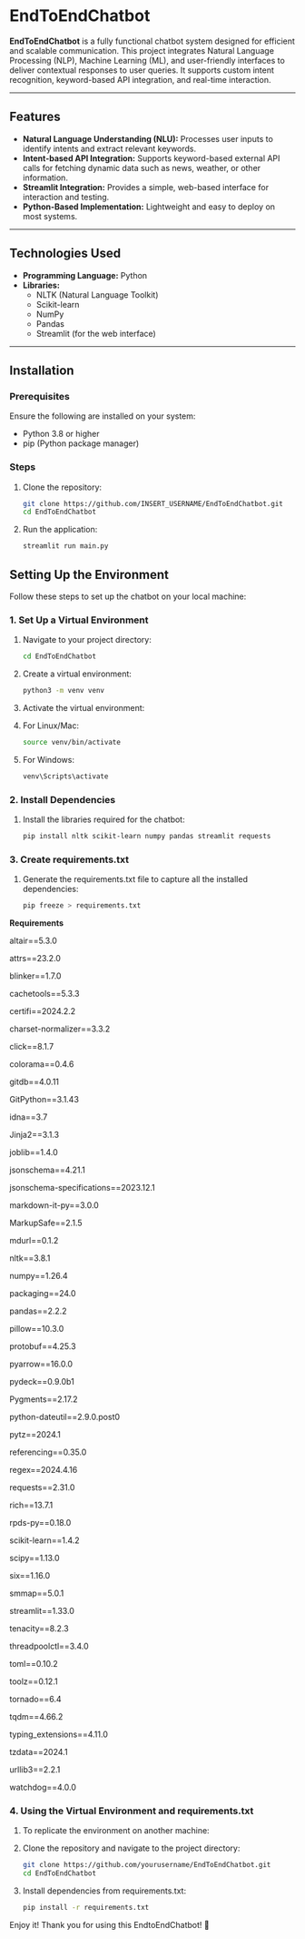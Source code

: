 # EndToEndChatbot

**EndToEndChatbot** is a fully functional chatbot system designed for efficient and scalable communication. This project integrates Natural Language Processing (NLP), Machine Learning (ML), and user-friendly interfaces to deliver contextual responses to user queries. It supports custom intent recognition, keyword-based API integration, and real-time interaction. 

---

## Features
- **Natural Language Understanding (NLU):** Processes user inputs to identify intents and extract relevant keywords.
- **Intent-based API Integration:** Supports keyword-based external API calls for fetching dynamic data such as news, weather, or other information.
- **Streamlit Integration:** Provides a simple, web-based interface for interaction and testing.
- **Python-Based Implementation:** Lightweight and easy to deploy on most systems.

---

## Technologies Used
- **Programming Language:** Python
- **Libraries:**
  - NLTK (Natural Language Toolkit)
  - Scikit-learn
  - NumPy
  - Pandas
  - Streamlit (for the web interface)

---

## Installation

### Prerequisites
Ensure the following are installed on your system:
- Python 3.8 or higher
- pip (Python package manager)

### Steps
1. Clone the repository:
   ```bash
   git clone https://github.com/INSERT_USERNAME/EndToEndChatbot.git
   cd EndToEndChatbot

2. Run the application:
   ```bash
   streamlit run main.py


## Setting Up the Environment

Follow these steps to set up the chatbot on your local machine:

### 1. Set Up a Virtual Environment
1. Navigate to your project directory:
   ```bash
   cd EndToEndChatbot
2. Create a virtual environment:
   ```bash
   python3 -m venv venv
3. Activate the virtual environment:

3. For Linux/Mac:
   ```bash
   source venv/bin/activate

3. For Windows:
   ```bash
   venv\Scripts\activate

### 2. Install Dependencies
1. Install the libraries required for the chatbot:
   ```bash
   pip install nltk scikit-learn numpy pandas streamlit requests


### 3. Create requirements.txt
1. Generate the requirements.txt file to capture all the installed dependencies:
   ```bash
   pip freeze > requirements.txt


**Requirements**

altair==5.3.0

attrs==23.2.0

blinker==1.7.0

cachetools==5.3.3

certifi==2024.2.2

charset-normalizer==3.3.2

click==8.1.7

colorama==0.4.6

gitdb==4.0.11

GitPython==3.1.43

idna==3.7

Jinja2==3.1.3

joblib==1.4.0

jsonschema==4.21.1

jsonschema-specifications==2023.12.1

markdown-it-py==3.0.0

MarkupSafe==2.1.5

mdurl==0.1.2

nltk==3.8.1

numpy==1.26.4

packaging==24.0

pandas==2.2.2

pillow==10.3.0

protobuf==4.25.3

pyarrow==16.0.0

pydeck==0.9.0b1

Pygments==2.17.2

python-dateutil==2.9.0.post0

pytz==2024.1

referencing==0.35.0

regex==2024.4.16

requests==2.31.0

rich==13.7.1

rpds-py==0.18.0

scikit-learn==1.4.2

scipy==1.13.0

six==1.16.0

smmap==5.0.1

streamlit==1.33.0

tenacity==8.2.3

threadpoolctl==3.4.0

toml==0.10.2

toolz==0.12.1

tornado==6.4

tqdm==4.66.2

typing_extensions==4.11.0

tzdata==2024.1

urllib3==2.2.1

watchdog==4.0.0

### 4. Using the Virtual Environment and requirements.txt
1. To replicate the environment on another machine:

1. Clone the repository and navigate to the project directory:
   ```bash
   git clone https://github.com/yourusername/EndToEndChatbot.git
   cd EndToEndChatbot

2. Install dependencies from requirements.txt:
   ```bash
   pip install -r requirements.txt

Enjoy it!
Thank you for using this EndtoEndChatbot! 🎉
